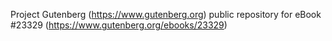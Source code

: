 Project Gutenberg (https://www.gutenberg.org) public repository for eBook #23329 (https://www.gutenberg.org/ebooks/23329)
